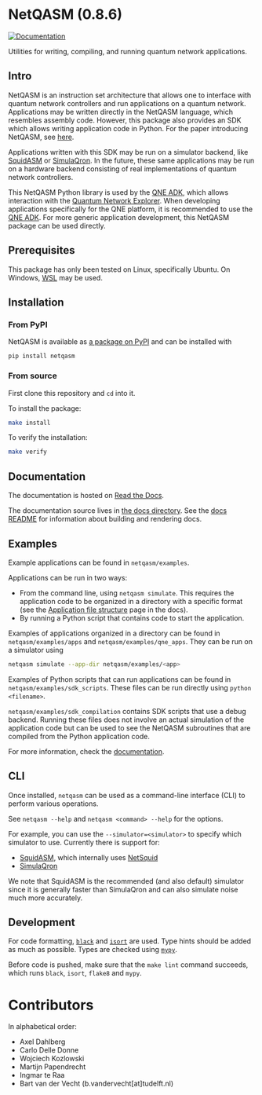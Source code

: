 # NetQASM (0.8.6)
[![Documentation](https://readthedocs.org/projects/netqasm/badge/?version=latest)](https://netqasm.readthedocs.io/en/latest/?badge=latest)

Utilities for writing, compiling, and running quantum network applications.

## Intro
NetQASM is an instruction set architecture that allows one to interface with quantum network controllers and run applications on a quantum network. Applications may be written directly in the NetQASM language, which resembles assembly code. However, this package also provides an SDK which allows writing application code in Python.
For the paper introducing NetQASM, see [here](https://arxiv.org/abs/2111.09823).

Applications written with this SDK may be run on a simulator backend, like [SquidASM](https://github.com/QuTech-Delft/squidasm) or [SimulaQron](https://github.com/SoftwareQuTech/SimulaQron). In the future, these same applications may be run on a hardware backend consisting of real implementations of quantum network controllers.

This NetQASM Python library is used by the [QNE ADK](https://github.com/QuTech-Delft/qne-adk), which allows interaction with the [Quantum Network Explorer](https://www.quantum-network.com/). When developing applications specifically for the QNE platform, it is recommended to use the [QNE ADK](https://github.com/QuTech-Delft/qne-adk).
For more generic application development, this NetQASM package can be used directly.


## Prerequisites
This package has only been tested on Linux, specifically Ubuntu. On Windows, [WSL](https://docs.microsoft.com/en-us/windows/wsl/) may be used.

## Installation

### From PyPI
NetQASM is available as [a package on PyPI](https://pypi.org/project/netqasm/) and can be installed with
```
pip install netqasm
```

### From source
First clone this repository and `cd` into it.

To install the package:
```sh
make install
```

To verify the installation:
```sh
make verify
```

## Documentation
The documentation is hosted on [Read the Docs](https://netqasm.readthedocs.io/en/latest/).

The documentation source lives in [the docs directory](./docs).
See the [docs README](./docs/README.md) for information about building and rendering docs.


## Examples
Example applications can be found in `netqasm/examples`.

Applications can be run in two ways:
- From the command line, using `netqasm simulate`. 
  This requires the application code to be organized in a directory with a specific format (see the [Application file structure](https://netqasm.readthedocs.io/en/latest/quickstart/file_structure.html) page in the docs).
- By running a Python script that contains code to start the application.

Examples of applications organized in a directory can be found in `netqasm/examples/apps` and `netqasm/examples/qne_apps`.
They can be run on a simulator using
```sh
netqasm simulate --app-dir netqasm/examples/<app>
```

Examples of Python scripts that can run applications can be found in `netqasm/examples/sdk_scripts`. These files can be run directly using `python <filename>`.

`netqasm/examples/sdk_compilation` contains SDK scripts that use a debug backend. Running these files does not involve an actual simulation of the application code but can be used to see the NetQASM subroutines that are compiled from the Python application code.

For more information, check the [documentation](https://netqasm.readthedocs.io/en/latest/).


## CLI
Once installed, `netqasm` can be used as a command-line interface (CLI) to perform various operations.

See `netqasm --help` and `netqasm <command> --help` for the options.

For example, you can use the `--simulator=<simulator>` to specify which simulator to use.
Currently there is support for:
* [SquidASM](https://github.com/QuTech-Delft/squidasm), which internally uses [NetSquid](https://netsquid.org/)
* [SimulaQron](http://www.simulaqron.org/)

We note that SquidASM is the recommended (and also default) simulator since it is generally faster than SimulaQron and can also simulate noise much more accurately.



## Development
For code formatting, [`black`](https://github.com/psf/black) and [`isort`](https://github.com/PyCQA/isort) are used.
Type hints should be added as much as possible.
Types are checked using [`mypy`](https://github.com/python/mypy).

Before code is pushed, make sure that the `make lint` command succeeds, which runs `black`, `isort`, `flake8` and `mypy`.


# Contributors
In alphabetical order:
- Axel Dahlberg
- Carlo Delle Donne
- Wojciech Kozlowski
- Martijn Papendrecht
- Ingmar te Raa
- Bart van der Vecht (b.vandervecht[at]tudelft.nl)